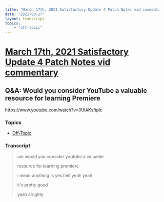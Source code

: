 ```yaml
---
title: "March 17th, 2021 Satisfactory Update 4 Patch Notes vid commentary Q&A: Would you consider YouTube a valuable resource for learning Premiere"
date: "2021-03-17"
layout: transcript
topics:
    - "off-topic"
---
```

# [March 17th, 2021 Satisfactory Update 4 Patch Notes vid commentary](../2021-03-17.md)
## Q&A: Would you consider YouTube a valuable resource for learning Premiere
https://www.youtube.com/watch?v=0UiAKsfipIc

### Topics
* [Off-Topic](../topics/off-topic.md)

### Transcript

> um would you consider youtube a valuable
>
> resource for learning premiere
>
> i mean anything is yes hell yeah yeah
>
> it's pretty good
>
> yeah alrighty
